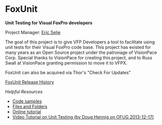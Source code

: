 # FoxUnit
**Unit Testing for Visual FoxPro developers**

Project Manager: [Eric Selje](https://github.com/ESelje)

The goal of this project is to give VFP Developers a tool to facilitate using unit tests for their Visual FoxPro code base.
This project has existed for many years as an Open Source project under the patronage of VisionPace Corp. Special thanks to VisionPace for creating this project, and to Russ Swall at VisionPace granting permission to move it to VFPX.

FoxUnit can also be acquired via Thor's "Check For Updates"

[FoxUnit Release History](changelog/ChangeLog.md)

*Helpful Resources*

* [Code samples](FoxUnit_Asserts.md)
* [Files and Folders](FoxUnit_Folders.md)
* [Online tutorial](http://www.aksel.com/whitepapers/foxunit.htm)
* [Video Tutorial on Unit Testing (by Doug Hennig on OFUG 2013-12-17)](http://youtu.be/J5PH1tKPYpI)
